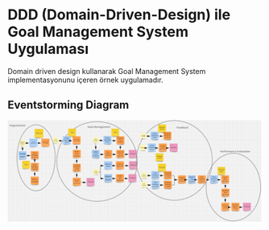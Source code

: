 # DDD (Domain-Driven-Design) ile Goal Management System Uygulaması
Domain driven design kullanarak Goal Management System implementasyonunu içeren örnek uygulamadır.

## Eventstorming Diagram
![Eventstorming Diagram](./eventstorming.png)